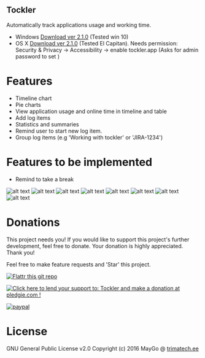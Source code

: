 Tockler
-------

Automatically track applications usage and working time.

- Windows [Download ver 2.1.0](https://github.com/MayGo/tockler/releases/download/v2.1.0/Tockler.Setup.2.1.0.exe) (Tested win 10)
- OS X [Download ver 2.1.0](https://github.com/MayGo/tockler/releases/download/v2.1.0/Tockler-2.1.0.dmg) (Tested El Capitan). Needs permission: Security & Privacy -> Accessibility -> enable tockler.app (Asks for admin password to set )

# Features
- Timeline chart
- Pie charts
- View application usage and online time in timeline and table
- Add log items
- Statistics and summaries
- Remind user to start new log item.
- Group log items (e.g 'Working with tockler' or 'JIRA-1234')

# Features to be implemented
- Remind to take a break



![alt text](https://github.com/MayGo/tockler/raw/master/screenshots/timeline_view.png "Tockler screenshot")
![alt text](https://github.com/MayGo/tockler/raw/master/screenshots/timeline_view_table.png "Timeline views table")
![alt text](https://github.com/MayGo/tockler/raw/master/screenshots/select_to_create_log_item.png "Tockler screenshot")
![alt text](https://github.com/MayGo/tockler/raw/master/screenshots/list_view.png "List view")
![alt text](https://github.com/MayGo/tockler/raw/master/screenshots/list_view_selected.png "List view when item selected")
![alt text](https://github.com/MayGo/tockler/raw/master/screenshots/summary_view.png "Summary view")
![alt text](https://github.com/MayGo/tockler/raw/master/screenshots/tray_view.png "Tray view")
![alt text](https://github.com/MayGo/tockler/raw/master/screenshots/tray_view_running_item.png "Tray view when log item running")


# Donations 

This project needs you! If you would like to support this project's further development, feel free to donate. 
Your donation is highly appreciated. Thank you!

Feel free to make feature requests and 'Star' this project.

[![Flattr this git repo](http://api.flattr.com/button/flattr-badge-large.png)](https://flattr.com/submit/auto?user_id=MayGo&url=https://github.com/MayGo/tockler&title=Tockler&language=en_GB&tags=github&category=software)

<a href='https://pledgie.com/campaigns/31267'><img alt='Click here to lend your support to: Tockler and make a donation at pledgie.com !' src='https://pledgie.com/campaigns/31267.png?skin_name=chrome' border='0' ></a>

[![paypal](https://www.paypalobjects.com/en_US/i/btn/btn_donateCC_LG.gif)](https://www.paypal.com/cgi-bin/webscr?cmd=_s-xclick&hosted_button_id=JAHHBZZCZVDMA)


# License
GNU General Public License v2.0
Copyright (c) 2016 MayGo @ [trimatech.ee](http://trimatech.ee)


